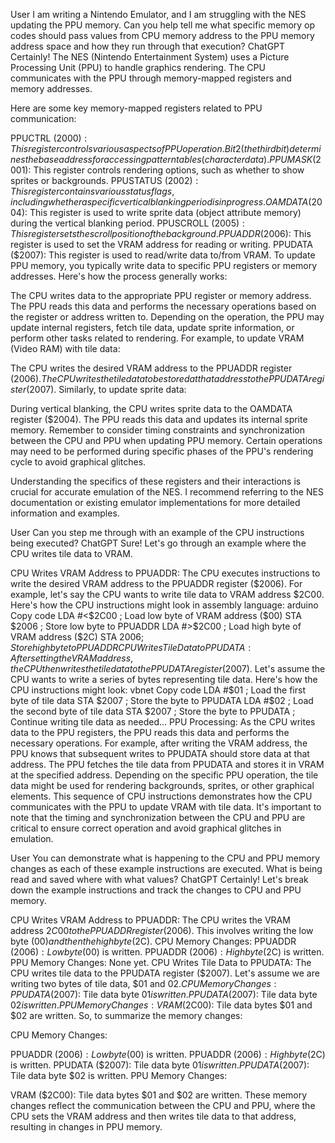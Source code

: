 User
I am writing a Nintendo Emulator, and I am struggling with the NES updating the PPU memory. Can you help tell me what specific memory op codes should pass values from CPU memory address to the PPU memory address space and how they run through that execution?
ChatGPT
Certainly! The NES (Nintendo Entertainment System) uses a Picture Processing Unit (PPU) to handle graphics rendering. The CPU communicates with the PPU through memory-mapped registers and memory addresses.

Here are some key memory-mapped registers related to PPU communication:

PPUCTRL ($2000): This register controls various aspects of PPU operation. Bit 2 (the third bit) determines the base address for accessing pattern tables (character data).
PPUMASK ($2001): This register controls rendering options, such as whether to show sprites or backgrounds.
PPUSTATUS ($2002): This register contains various status flags, including whether a specific vertical blanking period is in progress.
OAMDATA ($2004): This register is used to write sprite data (object attribute memory) during the vertical blanking period.
PPUSCROLL ($2005): This register sets the scroll position of the background.
PPUADDR ($2006): This register is used to set the VRAM address for reading or writing.
PPUDATA ($2007): This register is used to read/write data to/from VRAM.
To update PPU memory, you typically write data to specific PPU registers or memory addresses. Here's how the process generally works:

The CPU writes data to the appropriate PPU register or memory address.
The PPU reads this data and performs the necessary operations based on the register or address written to.
Depending on the operation, the PPU may update internal registers, fetch tile data, update sprite information, or perform other tasks related to rendering.
For example, to update VRAM (Video RAM) with tile data:

The CPU writes the desired VRAM address to the PPUADDR register ($2006).
The CPU writes the tile data to be stored at that address to the PPUDATA register ($2007).
Similarly, to update sprite data:

During vertical blanking, the CPU writes sprite data to the OAMDATA register ($2004).
The PPU reads this data and updates its internal sprite memory.
Remember to consider timing constraints and synchronization between the CPU and PPU when updating PPU memory. Certain operations may need to be performed during specific phases of the PPU's rendering cycle to avoid graphical glitches.

Understanding the specifics of these registers and their interactions is crucial for accurate emulation of the NES. I recommend referring to the NES documentation or existing emulator implementations for more detailed information and examples.

User
Can you step me through with an example of the CPU instructions being executed?
ChatGPT
Sure! Let's go through an example where the CPU writes tile data to VRAM.

CPU Writes VRAM Address to PPUADDR:
The CPU executes instructions to write the desired VRAM address to the PPUADDR register ($2006).
For example, let's say the CPU wants to write tile data to VRAM address $2C00.
Here's how the CPU instructions might look in assembly language:
arduino
Copy code
LDA #<$2C00 ; Load low byte of VRAM address ($00)
STA $2006 ; Store low byte to PPUADDR
LDA #>$2C00 ; Load high byte of VRAM address ($2C)
STA $2006 ; Store high byte to PPUADDR
CPU Writes Tile Data to PPUDATA:
After setting the VRAM address, the CPU then writes the tile data to the PPUDATA register ($2007).
Let's assume the CPU wants to write a series of bytes representing tile data.
Here's how the CPU instructions might look:
vbnet
Copy code
LDA #$01 ; Load the first byte of tile data
STA $2007 ; Store the byte to PPUDATA
LDA #$02 ; Load the second byte of tile data
STA $2007 ; Store the byte to PPUDATA
; Continue writing tile data as needed...
PPU Processing:
As the CPU writes data to the PPU registers, the PPU reads this data and performs the necessary operations.
For example, after writing the VRAM address, the PPU knows that subsequent writes to PPUDATA should store data at that address.
The PPU fetches the tile data from PPUDATA and stores it in VRAM at the specified address.
Depending on the specific PPU operation, the tile data might be used for rendering backgrounds, sprites, or other graphical elements.
This sequence of CPU instructions demonstrates how the CPU communicates with the PPU to update VRAM with tile data. It's important to note that the timing and synchronization between the CPU and PPU are critical to ensure correct operation and avoid graphical glitches in emulation.

User
You can demonstrate what is happening to the CPU and PPU memory changes as each of these example instructions are executed. What is being read and saved where with what values?
ChatGPT
Certainly! Let's break down the example instructions and track the changes to CPU and PPU memory.

CPU Writes VRAM Address to PPUADDR:
The CPU writes the VRAM address $2C00 to the PPUADDR register ($2006).
This involves writing the low byte ($00) and then the high byte ($2C).
CPU Memory Changes:
PPUADDR ($2006): Low byte ($00) is written.
PPUADDR ($2006): High byte ($2C) is written.
PPU Memory Changes: None yet.
CPU Writes Tile Data to PPUDATA:
The CPU writes tile data to the PPUDATA register ($2007).
Let's assume we are writing two bytes of tile data, $01 and $02.
CPU Memory Changes:
PPUDATA ($2007): Tile data byte $01 is written.
PPUDATA ($2007): Tile data byte $02 is written.
PPU Memory Changes:
VRAM ($2C00): Tile data bytes $01 and $02 are written.
So, to summarize the memory changes:

CPU Memory Changes:

PPUADDR ($2006): Low byte ($00) is written.
PPUADDR ($2006): High byte ($2C) is written.
PPUDATA ($2007): Tile data byte $01 is written.
PPUDATA ($2007): Tile data byte $02 is written.
PPU Memory Changes:

VRAM ($2C00): Tile data bytes $01 and $02 are written.
These memory changes reflect the communication between the CPU and PPU, where the CPU sets the VRAM address and then writes tile data to that address, resulting in changes in PPU memory.

